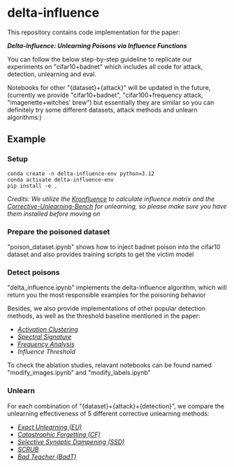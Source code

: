 # delta-influence
This repository contains code implementation for the paper: 

***Delta-Influence: Unlearning Poisons via Influence Functions***

You can follow the below step-by-step guideline to replicate our experiments on "cifar10+badnet" which includes all code for attack, detection, unlearning and eval. 

Notebooks for other "{dataset}+{attack}" will be updated in the future, (currently we provide "cifar10+badnet", "cifar100+frequency attack, "imagenette+witches' brew") but essentially they are similar so you can definitely try some different datasets, attack methods and unlearn algorithms:)

## Example
### Setup
```
conda create -n delta-influence-env python=3.12  
conda activate delta-influence-env  
pip install -e .
```

*Credits: We utilize the [Kronfluence](https://github.com/pomonam/kronfluence) to calculate influence matrix and the [Corrective-Unlearning-Bench](https://github.com/drimpossible/corrective-unlearning-bench) for unlearning, so please make sure you have them installed before moving on*

### Prepare the poisoned dataset
"poison_dataset.ipynb" shows how to inject badnet poison into the cifar10 dataset and also provides training scripts to get the victim model

### Detect poisons 
"delta_influence.ipynb" implements the delta-influence algorithm, which will return you the most responsible examples for the poisoning behavior

Besides, we also provide implementations of other popular detection methods, as well as the threshold baseline mentioned in the paper: 
- [*Activation Clustering*](https://arxiv.org/abs/1811.03728)
- [*Spectral Signature*](https://arxiv.org/abs/1811.00636)
- [*Frequency Analysis*](https://github.com/YiZeng623/frequency-backdoor)
- *Influence Threshold*

To check the ablation studies, relavant notebooks can be found named "modify_images.ipynb" and "modify_labels.ipynb"

### Unlearn
For each combination of "{dataset}+{attack}+{detection}", we compare the unlearning effectiveness of 5 different corrective unlearning methods:

- [*Exact Unlearning (EU)*](https://arxiv.org/abs/2201.06640)
- [*Catastrophic Forgetting (CF)*](https://arxiv.org/abs/2201.06640)
- [*Selective Synaptic Dampening (SSD)*](https://arxiv.org/abs/2308.07707)
- [*SCRUB*](https://arxiv.org/abs/2003.02960)
- [*Bad Teacher (BadT)*](https://arxiv.org/pdf/2302.09880) 

